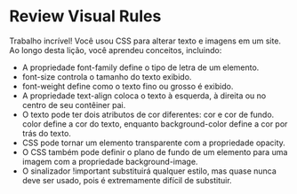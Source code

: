 # Review Visual Rules
Trabalho incrível! Você usou CSS para alterar texto e imagens em um site. Ao longo desta lição, você aprendeu conceitos, incluindo:

* A propriedade font-family define o tipo de letra de um elemento.
* font-size controla o tamanho do texto exibido.
* font-weight define como o texto fino ou grosso é exibido.
* A propriedade text-align coloca o texto à esquerda, à direita ou no centro de seu contêiner pai.
* O texto pode ter dois atributos de cor diferentes: cor e cor de fundo. color define a cor do texto, enquanto background-color define a cor por trás do texto.
* CSS pode tornar um elemento transparente com a propriedade opacity.
* O CSS também pode definir o plano de fundo de um elemento para uma imagem com a propriedade background-image.
* O sinalizador !important substituirá qualquer estilo, mas quase nunca deve ser usado, pois é extremamente difícil de substituir.